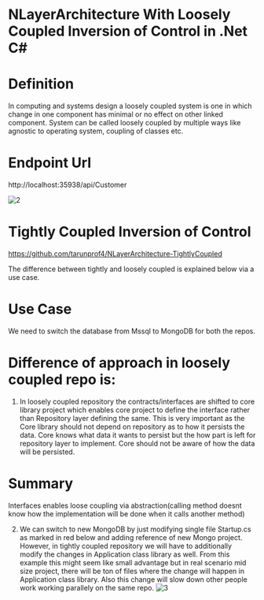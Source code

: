 # NLayerArchitecture With Loosely Coupled Inversion of Control in .Net C#

# Definition
In computing and systems design a loosely coupled system is one in which change in one component has minimal or no effect on other linked
component. System can be called loosely coupled by multiple ways like agnostic to operating system, coupling of classes etc.

# Endpoint Url
http://localhost:35938/api/Customer

![2](https://user-images.githubusercontent.com/116249623/212545546-ca5ded9d-6d14-4df7-b2d6-b7168bd6050b.jpg)


# Tightly Coupled Inversion of Control
https://github.com/tarunprof4/NLayerArchitecture-TightlyCoupled


The difference between tightly and loosely coupled is explained below via a use case.

# Use Case
We need to switch the database from Mssql to MongoDB for both the repos. 

# Difference of approach in loosely coupled repo is:

1. In loosely coupled repository the contracts/interfaces are shifted to core library project which enables core project to define the interface rather than Repository layer defining the same. This is very important as the Core library should not depend on repository as to how it persists the data. Core knows what data it wants to persist but the how part is left for repository layer to implement. Core should not be aware of how the data will be persisted.
# Summary
Interfaces enables loose coupling via abstraction(calling method doesnt know how the implementation will be done when it calls another method)

2. We can switch to new MongoDB by just modifying single file Startup.cs as marked in red below and adding reference of new Mongo project. However, in tightly coupled repository we will have to additionally modify the changes in Application class library as well. From this example this might seem like small advantage but in real scenario mid size project, there will be ton of files where the change will happen in Application class library. Also this change will slow down other people work working parallely on the same repo.
![3](https://user-images.githubusercontent.com/116249623/212546786-e5543645-e7c4-4715-b5f2-d3d28224e971.JPG)



